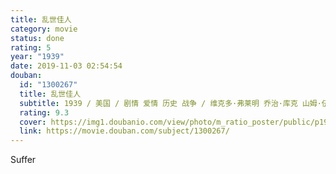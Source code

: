 ```yaml
---
title: 乱世佳人
category: movie
status: done
rating: 5
year: "1939"
date: 2019-11-03 02:54:54
douban:
  id: "1300267"
  title: 乱世佳人
  subtitle: 1939 / 美国 / 剧情 爱情 历史 战争 / 维克多·弗莱明 乔治·库克 山姆·伍德 / 费雯·丽 克拉克·盖博
  rating: 9.3
  cover: https://img1.doubanio.com/view/photo/m_ratio_poster/public/p1963126880.jpg
  link: https://movie.douban.com/subject/1300267/
---
```


Suffer
